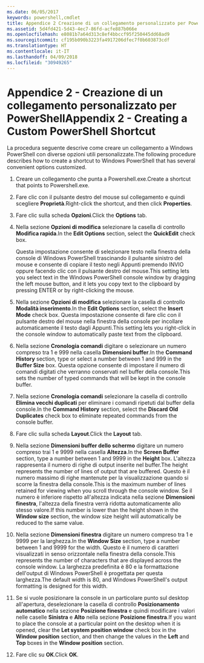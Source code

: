```yaml
---
ms.date: 06/05/2017
keywords: powershell,cmdlet
title: Appendice 2 Creazione di un collegamento personalizzato per PowerShell
ms.assetid: 5d4fd421-5d43-4ec7-86fd-acfe887b066e
ms.openlocfilehash: e8081b7a64d313c8ef4bbccf95f250445dd68ad9
ms.sourcegitcommit: cf195b090b3223fa4917206dfec7f0b603873cdf
ms.translationtype: HT
ms.contentlocale: it-IT
ms.lasthandoff: 04/09/2018
ms.locfileid: "30949265"
---
```

# <a name="appendix-2---creating-a-custom-powershell-shortcut"></a><span data-ttu-id="35de3-103">Appendice 2 - Creazione di un collegamento personalizzato per PowerShell</span><span class="sxs-lookup"><span data-stu-id="35de3-103">Appendix 2 - Creating a Custom PowerShell Shortcut</span></span>

<span data-ttu-id="35de3-104">La procedura seguente descrive come creare un collegamento a Windows PowerShell con diverse opzioni utili personalizzate.</span><span class="sxs-lookup"><span data-stu-id="35de3-104">The following procedure describes how to create a shortcut to Windows PowerShell that has several convenient options customized.</span></span>

1. <span data-ttu-id="35de3-105">Creare un collegamento che punta a Powershell.exe.</span><span class="sxs-lookup"><span data-stu-id="35de3-105">Create a shortcut that points to Powershell.exe.</span></span>

2. <span data-ttu-id="35de3-106">Fare clic con il pulsante destro del mouse sul collegamento e quindi scegliere **Proprietà**.</span><span class="sxs-lookup"><span data-stu-id="35de3-106">Right-click the shortcut, and then click **Properties**.</span></span>

3. <span data-ttu-id="35de3-107">Fare clic sulla scheda **Opzioni**.</span><span class="sxs-lookup"><span data-stu-id="35de3-107">Click the **Options** tab.</span></span>

4. <span data-ttu-id="35de3-108">Nella sezione **Opzioni di modifica** selezionare la casella di controllo **Modifica rapida**.</span><span class="sxs-lookup"><span data-stu-id="35de3-108">In the **Edit Options** section, select the **QuickEdit** check box.</span></span>

    <span data-ttu-id="35de3-109">Questa impostazione consente di selezionare testo nella finestra della console di Windows PowerShell trascinando il pulsante sinistro del mouse e consente di copiare il testo negli Appunti premendo INVIO oppure facendo clic con il pulsante destro del mouse.</span><span class="sxs-lookup"><span data-stu-id="35de3-109">This setting lets you select text in the Windows PowerShell console window by dragging the left mouse button, and it lets you copy text to the clipboard by pressing ENTER or by right-clicking the mouse.</span></span>

5. <span data-ttu-id="35de3-110">Nella sezione **Opzioni di modifica** selezionare la casella di controllo **Modalità inserimento**.</span><span class="sxs-lookup"><span data-stu-id="35de3-110">In the **Edit Options** section, select the **Insert Mode** check box.</span></span> <span data-ttu-id="35de3-111">Questa impostazione consente di fare clic con il pulsante destro del mouse nella finestra della console per incollare automaticamente il testo dagli Appunti.</span><span class="sxs-lookup"><span data-stu-id="35de3-111">This setting lets you right-click in the console window to automatically paste text from the clipboard.</span></span>

6. <span data-ttu-id="35de3-112">Nella sezione **Cronologia comandi** digitare o selezionare un numero compreso tra 1 e 999 nella casella **Dimensioni buffer**.</span><span class="sxs-lookup"><span data-stu-id="35de3-112">In the **Command History** section, type or select a number between 1 and 999 in the **Buffer Size** box.</span></span> <span data-ttu-id="35de3-113">Questa opzione consente di impostare il numero di comandi digitati che verranno conservati nel buffer della console.</span><span class="sxs-lookup"><span data-stu-id="35de3-113">This sets the number of typed commands that will be kept in the console buffer.</span></span>

7. <span data-ttu-id="35de3-114">Nella sezione **Cronologia comandi** selezionare la casella di controllo **Elimina vecchi duplicati** per eliminare i comandi ripetuti dal buffer della console.</span><span class="sxs-lookup"><span data-stu-id="35de3-114">In the **Command History** section, select the **Discard Old Duplicates** check box to eliminate repeated commands from the console buffer.</span></span>

8. <span data-ttu-id="35de3-115">Fare clic sulla scheda **Layout**.</span><span class="sxs-lookup"><span data-stu-id="35de3-115">Click the **Layout** tab.</span></span>

9. <span data-ttu-id="35de3-116">Nella sezione **Dimensioni buffer dello schermo** digitare un numero compreso trai 1 e 9999 nella casella **Altezza**.</span><span class="sxs-lookup"><span data-stu-id="35de3-116">In the **Screen Buffer** section, type a number between 1 and 9999 in the **Height** box.</span></span> <span data-ttu-id="35de3-117">L'altezza rappresenta il numero di righe di output inserite nel buffer.</span><span class="sxs-lookup"><span data-stu-id="35de3-117">The height represents the number of lines of output that are buffered.</span></span> <span data-ttu-id="35de3-118">Questo è il numero massimo di righe mantenute per la visualizzazione quando si scorre la finestra della console.</span><span class="sxs-lookup"><span data-stu-id="35de3-118">This is the maximum number of lines retained for viewing when you scroll through the console window.</span></span> <span data-ttu-id="35de3-119">Se il numero è inferiore rispetto all'altezza indicata nella sezione **Dimensioni finestra**, l'altezza della finestra verrà ridotta automaticamente allo stesso valore.</span><span class="sxs-lookup"><span data-stu-id="35de3-119">If this number is lower than the height shown in the **Window size** section, the window size height will automatically be reduced to the same value.</span></span>

10. <span data-ttu-id="35de3-120">Nella sezione **Dimensioni finestra** digitare un numero compreso tra 1 e 9999 per la larghezza.</span><span class="sxs-lookup"><span data-stu-id="35de3-120">In the **Window Size** section, type a number between 1 and 9999 for the width.</span></span> <span data-ttu-id="35de3-121">Questo è il numero di caratteri visualizzati in senso orizzontale nella finestra della console.</span><span class="sxs-lookup"><span data-stu-id="35de3-121">This represents the number of characters that are displayed across the console window.</span></span> <span data-ttu-id="35de3-122">La larghezza predefinita è 80 e la formattazione dell'output di Windows PowerShell è progettata per questa larghezza.</span><span class="sxs-lookup"><span data-stu-id="35de3-122">The default width is 80, and Windows PowerShell's output formatting is designed for this width.</span></span>

11. <span data-ttu-id="35de3-123">Se si vuole posizionare la console in un particolare punto sul desktop all'apertura, deselezionare la casella di controllo **Posizionamento automatico** nella sezione **Posizione finestra** e quindi modificare i valori nelle caselle **Sinistra** e **Alto** nella sezione **Posizione finestra**.</span><span class="sxs-lookup"><span data-stu-id="35de3-123">If you want to place the console at a particular point on the desktop when it is opened, clear the **Let system position window** check box in the **Window position** section, and then change the values in the **Left** and **Top** boxes in the **Window position** section.</span></span>

12. <span data-ttu-id="35de3-124">Fare clic su **OK**.</span><span class="sxs-lookup"><span data-stu-id="35de3-124">Click **OK**.</span></span>